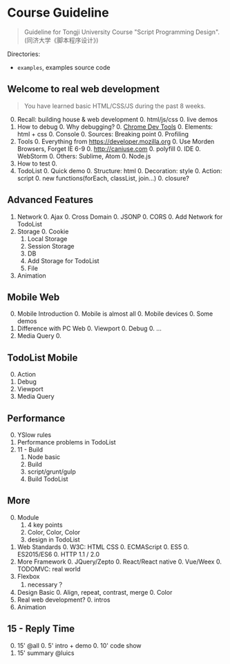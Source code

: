 # Course Guideline

> Guideline for Tongji University Course "Script Programming Design". (同济大学《脚本程序设计》)

Directories:

* `examples`, examples source code 

## Welcome to real web development 

> You have learned basic HTML/CSS/JS during the past 8 weeks.

0. Recall: building house & web development
    0. html/js/css
    0. live demos 
0. How to debug
    0. Why debugging?
    0. [Chrome Dev Tools](https://developer.chrome.com/devtools)
    0. Elements: html + css
    0. Console
    0. Sources: Breaking point
    0. Profiling
0. Tools
    0. Everything from https://developer.mozilla.org
    0. Use Morden Browsers, Forget IE 6-9
        0. http://caniuse.com
        0. polyfill
    0. IDE
        0. WebStorm
        0. Others: Sublime, Atom
    0. Node.js
0. How to test
    0. 
0. TodoList
    0. Quick demo
    0. Structure: html
    0. Decoration: style
    0. Action: script
        0. new functions(forEach, classList, join...)
        0. closure?

## Advanced Features

1. Network
    0. Ajax
    0. Cross Domain
        0. JSONP
        0. CORS
    0. Add Network for TodoList
0. Storage
    0. Cookie
    1. Local Storage
    1. Session Storage
    0. DB
    0. Add Storage for TodoList
    0. File
0. Animation

## Mobile Web

0. Mobile Introduction
    0. Mobile is almost all
    0. Mobile devices
    0. Some demos
1. Difference with PC Web
    0. Viewport
    0. Debug
    0. ...
0. Media Query
    0. 

##  TodoList Mobile

0. Action
0. Debug
0. Viewport
0. Media Query

## Performance

0. YSlow rules
0. Performance problems in TodoList
0. 11 - Build
    1. Node basic
    0. Build
    0. script/grunt/gulp
    0. Build TodoList        

## More

0. Module
    1. 4 key points
    0. Color, Color, Color
    0. design in TodoList
0. Web Standards
    0. W3C: HTML CSS
    0. ECMAScript 
        0. ES5
        0. ES2015/ES6
    0. HTTP 1.1 / 2.0
0. More Framework
    0. JQuery/Zepto
    0. React/React native
    0. Vue/Weex
    0. TODOMVC: real world
0. Flexbox
    1. necessary？
1. Design Basic
    0. Align, repeat, contrast, merge
    0. Color
0. Real web development?
    0. intros
0. Animation

## 15 - Reply Time

0. 15' @all
    0. 5' intro + demo
    0. 10' code show
0. 15' summary @luics    
